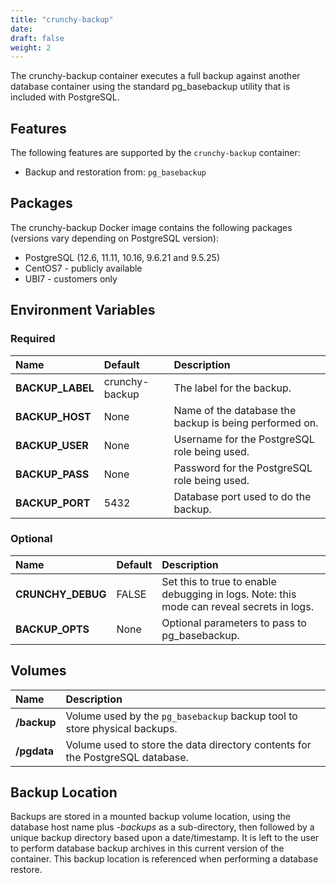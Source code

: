```yaml
---
title: "crunchy-backup"
date:
draft: false
weight: 2
---
```


The crunchy-backup container executes a full backup against another
database container using the standard pg_basebackup utility that is
included with PostgreSQL.

## Features

The following features are supported by the `crunchy-backup` container:

* Backup and restoration from: `pg_basebackup`

## Packages

The crunchy-backup Docker image contains the following packages (versions vary depending on PostgreSQL version):

* PostgreSQL (12.6, 11.11, 10.16, 9.6.21 and 9.5.25)
* CentOS7 - publicly available
* UBI7 - customers only

## Environment Variables

### Required
**Name**|**Default**|**Description**
:-----|:-----|:-----
**BACKUP_LABEL**|crunchy-backup|The label for the backup.
**BACKUP_HOST**|None|Name of the database the backup is being performed on.
**BACKUP_USER**|None|Username for the PostgreSQL role being used.
**BACKUP_PASS**|None|Password for the PostgreSQL role being used.
**BACKUP_PORT**|5432|Database port used to do the backup.

### Optional
**Name**|**Default**|**Description**
:-----|:-----|:-----
**CRUNCHY_DEBUG**|FALSE|Set this to true to enable debugging in logs. Note: this mode can reveal secrets in logs.
**BACKUP_OPTS**|None|Optional parameters to pass to pg_basebackup.

## Volumes

**Name**|**Description**
:-----|:-----
**/backup**|Volume used by the `pg_basebackup` backup tool to store physical backups.
**/pgdata**|Volume used to store the data directory contents for the PostgreSQL database.

## Backup Location

Backups are stored in a mounted backup volume location, using the
database host name plus *-backups*  as a sub-directory, then followed by a unique
backup directory based upon a date/timestamp.  It is left to the
user to perform database backup archives in this current version
of the container. This backup location is referenced when performing
a database restore.
